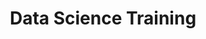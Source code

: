 ---
title: Data Science Training
start-date: July 1,2020
end-date: April 30, 2021 #otherwise use end-date
featured: yes #puts meeting on homepage
description: 
overview: The CIO Council has launched the Data Science Training Program in support of the President’s Management Agenda and the Federal Data Strategy, to upskill the Federal workforce to tackle problems of unique importance to the Federal government.
image: cio-council-logo.jpg
image-alt: semi-transparent blue overlay on circuits background
link: /programs-and-events/data-science-training-program/ 
external_url: 

---